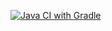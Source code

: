 [![Java CI with Gradle](https://github.com/Alina09091999/S.ELENIUM/actions/workflows/gradle.yml/badge.svg)](https://github.com/Alina09091999/S.ELENIUM/actions/workflows/gradle.yml)